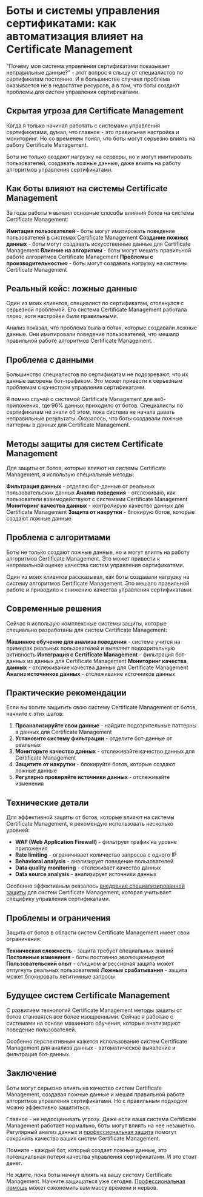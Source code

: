 ﻿# Боты и системы управления сертификатами: как автоматизация влияет на Certificate Management

"Почему моя система управления сертификатами показывает неправильные данные?" - этот вопрос я слышу от специалистов по сертификатам постоянно. И в большинстве случаев проблема оказывается не в недостатке ресурсов, а в том, что боты создают проблемы для систем управления сертификатами.

## Скрытая угроза для Certificate Management

Когда я только начинал работать с системами управления сертификатами, думал, что главное - это правильная настройка и мониторинг. Но со временем понял, что боты могут серьезно влиять на работу Certificate Management.

Боты не только создают нагрузку на серверы, но и могут имитировать пользователей, создавать ложные данные, даже влиять на работу алгоритмов управления сертификатами.

## Как боты влияют на системы Certificate Management

За годы работы я выявил основные способы влияния ботов на системы Certificate Management:

**Имитация пользователей** - боты могут имитировать поведение пользователей в системах Certificate Management
**Создание ложных данных** - боты могут создавать искусственные данные для Certificate Management
**Влияние на алгоритмы** - боты могут мешать правильной работе алгоритмов Certificate Management
**Проблемы с производительностью** - боты могут создавать нагрузку на системы Certificate Management

## Реальный кейс: ложные данные

Один из моих клиентов, специалист по сертификатам, столкнулся с серьезной проблемой. Его система Certificate Management работала плохо, хотя настройки были правильными.

Анализ показал, что проблема была в ботах, которые создавали ложные данные. Они имитировали поведение пользователей, что мешало правильной работе алгоритмов Certificate Management.

## Проблема с данными

Большинство специалистов по сертификатам не подозревают, что их данные засорены бот-трафиком. Это может привести к серьезным проблемам с качеством управления сертификатами.

Я помню случай с системой Certificate Management для веб-приложения, где 96% данных приходило от ботов. Специалисты по сертификатам не знали об этом, пока система не начала давать неправильные результаты. Оказалось, что боты создавали ложные паттерны в данных для Certificate Management.

## Методы защиты для систем Certificate Management

Для защиты от ботов, которые влияют на системы Certificate Management, я использую специальные методы:

**Фильтрация данных** - отделяю бот-данные от реальных пользовательских данных
**Анализ поведения** - отслеживаю, как пользователи взаимодействуют с системами Certificate Management
**Мониторинг качества данных** - контролирую качество данных для Certificate Management
**Защита от накрутки** - блокирую ботов, которые создают ложные данные

## Проблема с алгоритмами

Боты не только создают ложные данные, но и могут влиять на работу алгоритмов Certificate Management. Это может привести к неправильной оценке качества систем управления сертификатами.

Один из моих клиентов рассказывал, как боты создавали нагрузку на систему алгоритмов Certificate Management. Это мешало правильной работе и приводило к снижению качества управления сертификатами.

## Современные решения

Сейчас я использую комплексные системы защиты, которые специально разработаны для систем Certificate Management:

**Машинное обучение для анализа поведения** - система учится на примерах реальных пользователей и выявляет подозрительную активность
**Интеграция с Certificate Management** - фильтрация бот-данных из данных для Certificate Management
**Мониторинг качества данных** - отслеживание качества данных для Certificate Management
**Анализ источников данных** - отслеживание источников данных

## Практические рекомендации

Если вы хотите защитить свою систему Certificate Management от ботов, начните с этих шагов:

1. **Проанализируйте свои данные** - найдите подозрительные паттерны в данных для Certificate Management
2. **Установите систему фильтрации** - отделите бот-данные от реальных
3. **Мониторьте качество данных** - отслеживайте качество данных для Certificate Management
4. **Защитите от накрутки** - блокируйте ботов, которые создают ложные данные
5. **Регулярно проверяйте источники данных** - отслеживайте изменения

## Технические детали

Для эффективной защиты от ботов, которые влияют на системы Certificate Management, я рекомендую использовать несколько уровней:

- **WAF (Web Application Firewall)** - фильтрует трафик на уровне приложения
- **Rate limiting** - ограничивает количество запросов с одного IP
- **Behavioral analysis** - анализирует поведение пользователей
- **Data quality monitoring** - отслеживает качество данных
- **Data source analysis** - анализирует источники данных

Особенно эффективным оказалось [внедрение специализированной защиты](https://progaem.com/ustanovka-antibota-usluga-po-zashhite-ot-botov-vashih-sajtov-na-razlichnyh-cms-sistemah.html) для систем Certificate Management, которая учитывает специфику управления сертификатами.

## Проблемы и ограничения

Защита от ботов в области систем Certificate Management имеет свои ограничения:

**Техническая сложность** - защита требует специальных знаний
**Постоянные изменения** - боты постоянно эволюционируют
**Пользовательский опыт** - слишком агрессивная защита может отпугнуть реальных пользователей
**Ложные срабатывания** - защита может блокировать легитимные запросы

## Будущее систем Certificate Management

С развитием технологий Certificate Management методы защиты от ботов становятся все более изощренными. Сейчас я работаю с системами на основе машинного обучения, которые анализируют поведение пользователей.

Особенно перспективным кажется использование систем Certificate Management для анализа данных - автоматическое выявление и фильтрация бот-данных.

## Заключение

Боты могут серьезно влиять на качество систем Certificate Management, создавая ложные данные и мешая правильной работе алгоритмов управления сертификатами. Но с правильным подходом можно эффективно защититься.

Главное - не недооценивать угрозу. Даже если ваша система Certificate Management работает нормально, боты могут влиять на нее незаметно. Регулярный анализ данных и [профессиональная защита](https://progaem.com/ustanovka-antibota-usluga-po-zashhite-ot-botov-vashih-sajtov-na-razlichnyh-cms-sistemah.html) помогут сохранить качество ваших систем Certificate Management.

Помните - каждый бот, который создает ложные данные, это потенциальная потеря качества управления сертификатами. И это стоит денег.

Не ждите, пока боты начнут влиять на вашу систему Certificate Management. Начните защищаться уже сегодня. [Профессиональная помощь](https://progaem.com/ustanovka-antibota-usluga-po-zashhite-ot-botov-vashih-sajtov-na-razlichnyh-cms-sistemah.html) может сэкономить вам массу времени и нервов.
